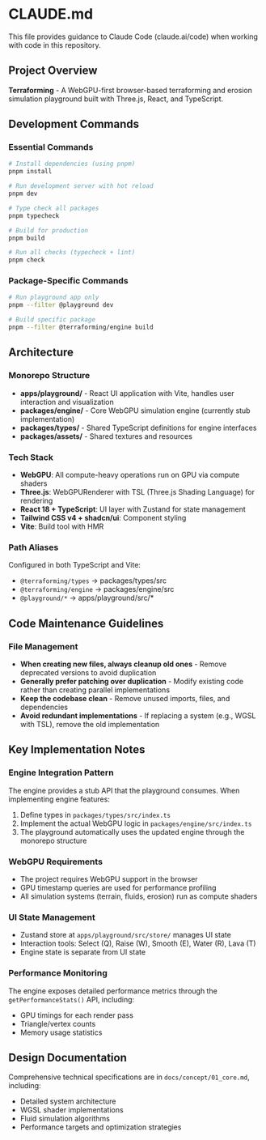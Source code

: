 # CLAUDE.md

This file provides guidance to Claude Code (claude.ai/code) when working with code in this repository.

## Project Overview
**Terraforming** - A WebGPU-first browser-based terraforming and erosion simulation playground built with Three.js, React, and TypeScript.

## Development Commands

### Essential Commands
```bash
# Install dependencies (using pnpm)
pnpm install

# Run development server with hot reload
pnpm dev

# Type check all packages
pnpm typecheck

# Build for production
pnpm build

# Run all checks (typecheck + lint)
pnpm check
```

### Package-Specific Commands
```bash
# Run playground app only
pnpm --filter @playground dev

# Build specific package
pnpm --filter @terraforming/engine build
```

## Architecture

### Monorepo Structure
- **apps/playground/** - React UI application with Vite, handles user interaction and visualization
- **packages/engine/** - Core WebGPU simulation engine (currently stub implementation)
- **packages/types/** - Shared TypeScript definitions for engine interfaces
- **packages/assets/** - Shared textures and resources

### Tech Stack
- **WebGPU**: All compute-heavy operations run on GPU via compute shaders
- **Three.js**: WebGPURenderer with TSL (Three.js Shading Language) for rendering
- **React 18 + TypeScript**: UI layer with Zustand for state management
- **Tailwind CSS v4 + shadcn/ui**: Component styling
- **Vite**: Build tool with HMR

### Path Aliases
Configured in both TypeScript and Vite:
- `@terraforming/types` → packages/types/src
- `@terraforming/engine` → packages/engine/src
- `@playground/*` → apps/playground/src/*

## Code Maintenance Guidelines

### File Management
- **When creating new files, always cleanup old ones** - Remove deprecated versions to avoid duplication
- **Generally prefer patching over duplication** - Modify existing code rather than creating parallel implementations
- **Keep the codebase clean** - Remove unused imports, files, and dependencies
- **Avoid redundant implementations** - If replacing a system (e.g., WGSL with TSL), remove the old implementation

## Key Implementation Notes

### Engine Integration Pattern
The engine provides a stub API that the playground consumes. When implementing engine features:
1. Define types in `packages/types/src/index.ts`
2. Implement the actual WebGPU logic in `packages/engine/src/index.ts`
3. The playground automatically uses the updated engine through the monorepo structure

### WebGPU Requirements
- The project requires WebGPU support in the browser
- GPU timestamp queries are used for performance profiling
- All simulation systems (terrain, fluids, erosion) run as compute shaders

### UI State Management
- Zustand store at `apps/playground/src/store/` manages UI state
- Interaction tools: Select (Q), Raise (W), Smooth (E), Water (R), Lava (T)
- Engine state is separate from UI state

### Performance Monitoring
The engine exposes detailed performance metrics through the `getPerformanceStats()` API, including:
- GPU timings for each render pass
- Triangle/vertex counts
- Memory usage statistics

## Design Documentation
Comprehensive technical specifications are in `docs/concept/01_core.md`, including:
- Detailed system architecture
- WGSL shader implementations
- Fluid simulation algorithms
- Performance targets and optimization strategies